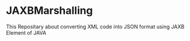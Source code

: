 # JAXBMarshalling


This Repositary about converting XML code into JSON format using JAXB Element of JAVA
